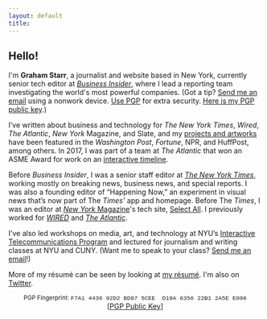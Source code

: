 ```yaml
---
layout: default
title: 
---
```


## Hello!   

  
 
<marquee direction="right" loop="1" scrollamount="7" style="position:absolute;right:0;z-index:-1;width:100%;">
<img src="http://gstarr.me/images/me.png" alt="it me!" title="it me! (Photo credit: Kristie Chua)" style="float:left;width:25%;margin-right:15px;margin-top:5px"> 
</marquee>  
<!--
<marquee direction="up" behavior="alternate" style="position:absolute;bottom:0;left:0;right:0;z-index:-1;width:100%;height:100%;">
<marquee loop="2" behavior="scroll" direction="left" scrollamount="5">
  <h2><font color="blue">I have a newsletter now</font></h2>
  <h3><i>http://graham.substack.com/</i></h3>
</marquee></marquee> -->   
  
I'm **Graham Starr**, a journalist and website based in New York, currently senior tech editor at [*Business Insider*](https://www.businessinsider.com/sai), where I lead a reporting team investigating the world's most powerful companies. (Got a tip? [Send me an email](mailto:&#103;&#115;&#116;&#97;&#114;&#114;&#51;&#50;&#49;&#64;&#103;&#109;&#97;&#105;&#108;&#46;&#99;&#111;&#109;?subject=Hi%20Graham%21) using a nonwork device. [Use PGP](https://ssd.eff.org/en/module/how-use-pgp-mac-os-x) for extra security. [Here is my PGP public key](http://pgp.mit.edu/pks/lookup?op=get&search=0x635622B12A5EE096).)   

I’ve written about business and technology for *The New York Times*, *Wired*, *The Atlantic*, *New York* Magazine, and Slate, and my [projects and artworks](https://gstarr.me/projects/) have been featured in the *Washington Post*, *Fortune*, NPR, and HuffPost, among others. In 2017, I was part of a team at *The Atlantic* that won an ASME Award for work on an [interactive timeline](https://www.theatlantic.com/timeline).         

Before *Business Insider*, I was a senior staff editor at [*The New York Times*](https://www.nytimes.com/), working mostly on breaking news, business news, and special reports. I was also a founding editor of “Happening Now,” an experiment in visual news that’s now part of The *Times’* app and homepage. Before The *Times*, I was an editor at [*New York* Magazine](http://nymag.com)'s tech site, [Select All](https://nymag.com/selectall). I previously worked for [*WIRED*](https://www.wired.com/) and [*The Atlantic*](https://www.theatlantic.com/projects).

I've also led workshops on media, art, and technology at NYU’s [Interactive Telecommunications Program](https://itp.nyu.edu/) and lectured for journalism and writing classes at NYU and CUNY. (Want me to speak to your class? [Send me an email](mailto:gstarr321@gmail.com?subject=Hi%20Graham%21)!)       

More of my résumé can be seen by looking at [my résumé](http://gstarr.me/resume). I'm also on [Twitter](https://twitter.com/grahamstarr).     

<center><small>PGP Fingerprint: <font style="font-family:Courier">F7A1 4436 92D2 BD87 5CEE  D19A 6356 22B1 2A5E E096</font></small></center>  

<center>[<a href="http://pgp.mit.edu/pks/lookup?op=get&search=0x635622B12A5EE096">PGP Public Key</a>]</center>  


<div class="home">
<!--
  <div class="posts">
    {% for post in paginator.posts %}
      <div class="post py3">
        <p class="post-meta">{{ post.date | date: site.date_format }}</p>
        <a href="{{ post.url | prepend: site.baseurl }}" class="post-link"><h3 class="h1 post-title">{{ post.title }}</h3></a>
        <p class="post-summary">
          {% if post.summary %}
            {{ post.summary }}
          {% else %}
            {{ post.excerpt }}
          {% endif %}
        </p>
      </div>
    {% endfor %}
  </div>

  {% include pagination.html %}
-->  
</div>

<script>
  (function(i,s,o,g,r,a,m){i['GoogleAnalyticsObject']=r;i[r]=i[r]||function(){
  (i[r].q=i[r].q||[]).push(arguments)},i[r].l=1*new Date();a=s.createElement(o),
  m=s.getElementsByTagName(o)[0];a.async=1;a.src=g;m.parentNode.insertBefore(a,m)
  })(window,document,'script','//www.google-analytics.com/analytics.js','ga');

  ga('create', 'UA-57711230-4', 'auto');
  ga('send', 'pageview');

</script>
